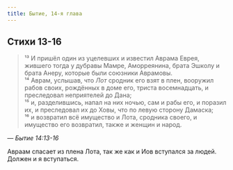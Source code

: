 ```yaml
---
title: Бытие, 14-я глава
---
```


## Стихи 13-16

> ¹³ И пришёл один из уцелевших и известил Аврама Еврея, жившего тогда у дубравы Мамре, Аморреянина, брата Эшколу и брата Анеру,
> которые были союзники Аврамовы.  
> ¹⁴ Аврам, услышав, что *Лот* сродник его взят в плен, вооружил рабов своих, рождённых в доме его, триста восемнадцать,
> и преследовал неприятелей до Дана;  
> ¹⁵ и, разделившись, напал на них ночью, сам и рабы его, и поразил их, и преследовал их до Ховы, что по левую сторону Дамаска;  
> ¹⁶ и возвратил всё имущество и Лота, сродника своего, и имущество его возвратил, также и женщин и народ.

— <cite>Бытие&nbsp;14:13-16</cite>

Авраам спасает из плена Лота, так же как и Иов вступался за людей. Должен и я вступаться.

